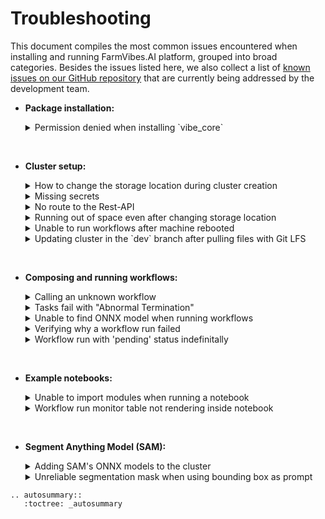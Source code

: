 # Troubleshooting

This document compiles the most common issues encountered when installing and running FarmVibes.AI platform, grouped into broad categories.
Besides the issues listed here, we also collect a list of [known issues on our GitHub repository](https://github.com/microsoft/farmvibes-ai/labels/known%20issues)
that are currently being addressed by the development team.

- **Package installation:**

    <details>
    <summary> Permission denied when installing `vibe_core`</summary>

    Old versions of `pip` might fail to install the `vibe_core` library because
    it erroneously tries to write the library to the system's `site-packages`
    directory.

    An excerpt of the error follows:

    ```
    × python setup.py develop did not run successfully.
    │ exit code: 1
    ╰─> [32 lines of output]
        running develop
        /usr/lib/python3/dist-packages/setuptools/command/easy_install.py:158:
            EasyInstallDeprecationWarning: easy_install command is deprecated. Use
            build and pip and other standards-based tools.
          warnings.warn(
        WARNING: The user site-packages directory is disabled.
        /usr/lib/python3/dist-packages/setuptools/command/install.py:34:
            SetuptoolsDeprecationWarning: setup.py install is deprecated. Use build
            and pip and other standards-based tools.
          warnings.warn(
        error: can't create or remove files in install directory
    ```

    If that happens, you might have to upgrade `pip` itself. Please run `pip
    install --upgrade pip` if you have write access to the directory where `pip`
    is installed, or `sudo pip install --upgrade pip` if you need root
    privileges.

    </details>

<br>

- **Cluster setup:**

    <details>
    <summary> How to change the storage location during cluster creation</summary>

    You may change the storage location by defining the environment variable
    `FARMVIBES_AI_STORAGE_PATH` prior to installation with the *farmvibes-ai*
    command. Additionally, you may use the flag `--storage-path` when running
    the `farmvibes-ai local setup` command. For more information, please refer
    to the help message of the *farmvibes-ai* command.

    </details>

    <details>
    <summary> Missing secrets</summary>

    Running a workflow while missing a required secret will yield the following error message:

    ```bash
    Could not retrieve secret {secret_name} from Dapr.
    ```

    Add the missing secrets to the Kubernetes cluster. [Learn more about secrets here](SECRETS.md).

    </details>

    <details>
    <summary> No route to the Rest-API </summary>

    Building a cluster with the *farmvibes-ai* command will set up a Rest-API
    service with an address visible only within the cluster. In case the client
    cannot reach the Rest-API, make sure to restart the cluster with:

    ```bash
    farmvibes-ai local restart
    ```

    </details>

    <details>
    <summary> Running out of space even after changing storage location</summary>

    If, even after setting the `FARMVIBES_AI_STORAGE_PATH` env var to point to
    another location you are still running out of space with FarmVibes.AI, you
    might have to change the storage location of the docker daemon.

    That happens because even though asset storage goes into
    `FARMVIBES_AI_STORAGE_PATH`, we still use temporary space in our worker
    pods. If your operating system's disk is limited in space (especially when
    running multiple workers), you might run out of space. If that's the case,
    you can change the [docker daemon data directory
    location](https://docs.docker.com/config/daemon/#daemon-data-directory) to
    another disk with more space.

    For example, to instruct the docker daemon to save data in
    `/mnt/docker-data`, you would have to define the contents of `/etc/docker/daemon.json`
    as

    ```json
    {
      "data-root": "/mnt/docker-data"
    }
    ```

    As an alternative you might also want to delete data from previous workflow runs
    to free some space. For more information on how to do that and other data
    management operations, please refer to the [Data Management user guide](CACHE.md).

    </details>

    <details>
    <summary> Unable to run workflows after machine rebooted </summary>

    After a reboot, make sure to start the cluster with:

    ```bash
    farmvibes-ai local start
    ```

    </details>

    <details>
    <summary> Updating cluster in the `dev` branch after pulling files with Git LFS </summary>

    If you did not have Git LFS installed when cloning the repository and checking out to `dev`,
    you will be missing some of the large files in the repository (e.g., ONNX models). Make sure
    to install and setup Git LFS as described in the [Quickstart guide](QUICKSTART.md#restore-files-with-git-lfs).
    You will also need to update your cluster with `make local`.
    </details>

<br>

- **Composing and running workflows:**

    <details>
    <summary> Calling an unknown workflow</summary>

    Calling `client.run()` with a wrong workflow name will yield the following error message:

    ```HTTPError: 400 Client Error: Bad Request for url: http://192.168.49.2:30000/v0/runs. Unable to run workflow with provided parameters. Workflow "WORKFLOW_NAME" unknown```

    Solutions:

  - Double check the workflow name and parameters;
  - Verify that your cluster and repo are up-to-date;

    </details>

    <details>
    <summary> Tasks fail with "Abnormal Termination"</summary>

    Some workflows, such as the SpaceEye workflow (in the
    `preprocess.s1.preprocess`) or the Segment Anything Model (SAM) workflow
    might use a large amount of memory depending on the input area and/or time
    range used for processing. When that's the case, the Operating System might
    terminate the offending task, failing it and the workflow.

    When inspecting the error reason, users might find a text that says `...
    ProcessExpired: Abnormal termination`.

    One solution is to request processing of a smaller region.

    Another solution is to scale down the number of workers with the command
    `~/.config/farmvibes-ai/kubectl scale deployment terravibes-worker
    --replicas=1`.

    If, even when doing the above, the task still fails, the Kubernetes cluster
    might need to be migrated to a machine with more RAM.

    </details>

    <details>
    <summary> Unable to find ONNX model when running workflows </summary>

    Make sure the ONNX model was added to the FarmVibes.AI cluster:

    ```bash
    farmvibes-ai local add-onnx <onnx-model>
    ```

    If no output is generated, then your model was successfully added.

    </details>

    <details>
    <summary> Verifying why a workflow run failed </summary>

    In case a workflow run fails, you might see a similar status table when monitoring a run with `run.monitor()` (please refer to the [client documentation](CLIENT.md) for more information on `monitor`):

    ```bash
    >>> run.monitor()
                                  🌎 FarmVibes.AI 🌍 dataset_generation/datagren_crop_segmentation 🌏
                                          Run name: Generating dataset for crop segmentation                                    
                                            Run id: dd541f5b-4f03-46e2-b017-8e88a518dfe6                              
                                                          Run status: failed                                           
                                                        Run duration: 00:00:16
    ┏━━━━━━━━━━━━━━━━━━━━━━━━━━━━━━━━━━━━┳━━━━━━━━━━┳━━━━━━━━━━━━━━━━━━━━━┳━━━━━━━━━━━━━━━━━━━━━┳━━━━━━━━━━━━━━━━━━━━━━━━━━━━━━━━━━━━━━━━┓
    ┃ Task Name                          ┃ Status   ┃ Start Time          ┃ End Time            ┃ Duration ┃ Progress                    ┃
    ┡━━━━━━━━━━━━━━━━━━━━━━━━━━━━━━━━━━━━╇━━━━━━━━━━╇━━━━━━━━━━━━━━━━━━━━━╇━━━━━━━━━━━━━━━━━━━━━╇━━━━━━━━━━╇━━━━━━━━━━━━━━━━━━━━━━━━━━━━━┩
    │ spaceeye.preprocess.s2.s2.download │ failed   │ 2022/10/03 22:22:16 │ 2022/10/03 22:22:20 │ 00:00:00 │  ━━━━━━━━━━━━━━━━━━━━  0/1  │
    │ cdl.download_cdl                   │ done     │ 2022/10/03 22:22:12 │ 2022/10/03 22:22:15 │ 00:00:05 │  ━━━━━━━━━━━━━━━━━━━━  1/1  │
    │ spaceeye.preprocess.s2.s2.filter   │ done     │ 2022/10/03 22:22:10 │ 2022/10/03 22:22:12 │ 00:00:02 │  ━━━━━━━━━━━━━━━━━━━━  1/1  │
    │ spaceeye.preprocess.s2.s2.list     │ done     │ 2022/10/03 22:22:09 │ 2022/10/03 22:22:10 │ 00:00:01 │  ━━━━━━━━━━━━━━━━━━━━  1/1  │
    │ cdl.list_cdl                       │ done     │ 2022/10/03 22:22:04 │ 2022/10/03 22:22:09 │ 00:00:04 │  ━━━━━━━━━━━━━━━━━━━━  1/1  │
    └────────────────────────────────────┴──────────┴─────────────────────┴─────────────────────┴──────────┴─────────────────────────────┘
                                                   Last update: 2022/10/03 22:23:59
    ```

    The platform logs the possible reason why a task failed, which might be recovered with `run.reason` and `run.task_details`.

    </details>

    <details>
    <summary> Workflow run with 'pending' status indefinitally</summary>

    If the status of a workflow run remains in 'pending', make sure to restart the cluster with:

    ```bash
    farmvibes-ai local restart
    ```

    </details>

<br>

- **Example notebooks:**

  <details>
  <summary> Unable to import modules when running a notebook</summary>

  Make sure you have installed and activated the [micromamba environment](https://mamba.readthedocs.io/en/latest/user_guide/micromamba.html) provided with the notebook.

  </details>

  <details>
  <summary> Workflow run monitor table not rendering inside notebook</summary>

  Make sure to have the `ipywidgets` [package](https://pypi.org/project/ipywidgets/) installed in your environment.

  </details>

<br>

- **Segment Anything Model (SAM):**

  <details>
  <summary> Adding SAM's ONNX models to the cluster</summary>

  Running workflows based on SAM requires the image encoder and prompt encoder/mask decoder to be
  exported as ONNX models, and added to the cluster. To do so, run the following command in the repository root:
  
  ```bash
  python scripts/export_sam_models.py --models <model_types>
  ```

  where `<model_types>` is a list of model types to be exported (`vit_b`, `vit_l`, `vit_h`).
  For example, to export all three ViT backbones, run:
  
  ```bash
  python scripts/export_sam_models.py --models vit_b vit_l vit_h
  ```

  The script will download the models from the [SAM repository](https://github.com/facebookresearch/segment-anything),
  export each component as a separate ONNX file, and add them to the cluster with the
  `farmvibes-ai local add-onnx` command. If you are using a different storage location,
  make sure to pass the `--storage-path` flag to the `add-onnx` command.

  Before running the script, make sure you have a micromamba environment set up with the required
  packages. You can use the environments defined by `env_cpu.yaml` or `env_gpu.yaml` files in the
  `notebooks/segment_anything` directory.

  </details>

  <details>
  <summary> Unreliable segmentation mask when using bounding box as prompt</summary>

  As the input Sentinel-2 rasters may be considerably larger than the images expected by SAM, we split the rasters
  into 1024 x 1024 chips (with an overlap defined by the `spatial_overlap` parameter of the workflow). This may lead to
  corner cases that yield unreliable segmentation masks, especially when using a bounding box as prompt. To avoid
  such cases, consider the following:

  - Only a single bounding box is supported per prompt group (i.e., all points with the same `prompt_id`).
  - We recommend providing at least one foreground point within the bounding box. Even though the model supports segmentating rasters solely with a bounding box, the results may be unreliable.
  - If the prompt contains a foreground point outside the provided bounding box, the workflow will adjust the bounding box to include all foreground points in that prompt group.
  - Background points outside the bounding box are ignored.
  - Regions outside the bounding box will be masked out in the final segmentation mask.

  </details>

```{eval-rst}
.. autosummary::
   :toctree: _autosummary
```

